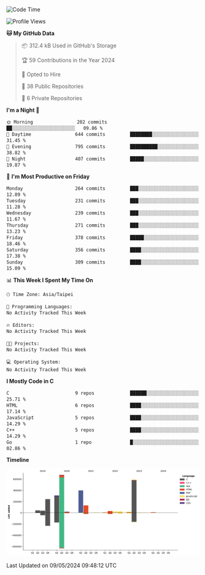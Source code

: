 <!--START_SECTION:waka-->
![Code Time](http://img.shields.io/badge/Code%20Time-0%20secs-blue)

![Profile Views](http://img.shields.io/badge/Profile%20Views-20-blue)

**🐱 My GitHub Data** 

> 📦 312.4 kB Used in GitHub's Storage 
 > 
> 🏆 59 Contributions in the Year 2024
 > 
> 💼 Opted to Hire
 > 
> 📜 38 Public Repositories 
 > 
> 🔑 6 Private Repositories 
 > 
**I'm a Night 🦉** 

```text
🌞 Morning                202 commits         ██░░░░░░░░░░░░░░░░░░░░░░░   09.86 % 
🌆 Daytime                644 commits         ████████░░░░░░░░░░░░░░░░░   31.45 % 
🌃 Evening                795 commits         ██████████░░░░░░░░░░░░░░░   38.82 % 
🌙 Night                  407 commits         █████░░░░░░░░░░░░░░░░░░░░   19.87 % 
```
📅 **I'm Most Productive on Friday** 

```text
Monday                   264 commits         ███░░░░░░░░░░░░░░░░░░░░░░   12.89 % 
Tuesday                  231 commits         ███░░░░░░░░░░░░░░░░░░░░░░   11.28 % 
Wednesday                239 commits         ███░░░░░░░░░░░░░░░░░░░░░░   11.67 % 
Thursday                 271 commits         ███░░░░░░░░░░░░░░░░░░░░░░   13.23 % 
Friday                   378 commits         █████░░░░░░░░░░░░░░░░░░░░   18.46 % 
Saturday                 356 commits         ████░░░░░░░░░░░░░░░░░░░░░   17.38 % 
Sunday                   309 commits         ████░░░░░░░░░░░░░░░░░░░░░   15.09 % 
```


📊 **This Week I Spent My Time On** 

```text
🕑︎ Time Zone: Asia/Taipei

💬 Programming Languages: 
No Activity Tracked This Week

🔥 Editors: 
No Activity Tracked This Week

🐱‍💻 Projects: 
No Activity Tracked This Week

💻 Operating System: 
No Activity Tracked This Week
```

**I Mostly Code in C** 

```text
C                        9 repos             ██████░░░░░░░░░░░░░░░░░░░   25.71 % 
HTML                     6 repos             ████░░░░░░░░░░░░░░░░░░░░░   17.14 % 
JavaScript               5 repos             ████░░░░░░░░░░░░░░░░░░░░░   14.29 % 
C++                      5 repos             ████░░░░░░░░░░░░░░░░░░░░░   14.29 % 
Go                       1 repo              █░░░░░░░░░░░░░░░░░░░░░░░░   02.86 % 
```



**Timeline**

![Lines of Code chart](https://raw.githubusercontent.com/luswdev/luswdev/master/assets/bar_graph.png)


 Last Updated on 09/05/2024 09:48:12 UTC
<!--END_SECTION:waka-->
